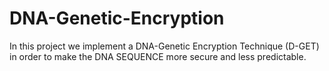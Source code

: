 # DNA-Genetic-Encryption
In this project we implement a DNA-Genetic Encryption Technique (D-GET) in order to make the DNA SEQUENCE more secure and less predictable.

